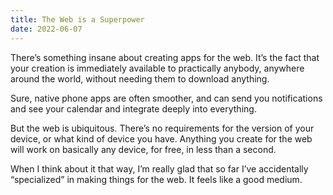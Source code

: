 ```yaml
---
title: The Web is a Superpower
date: 2022-06-07
---
```


There’s something insane about creating apps for the web. It’s the fact that your creation is immediately available to practically anybody, anywhere around the world, without needing them to download anything.

Sure, native phone apps are often smoother, and can send you notifications and see your calendar and integrate deeply into everything.

But the web is ubiquitous. There’s no requirements for the version of your device, or what kind of device you have. Anything you create for the web will work on basically any device, for free, in less than a second.

When I think about it that way, I’m really glad that so far I’ve accidentally “specialized” in making things for the web. It feels like a good medium.
